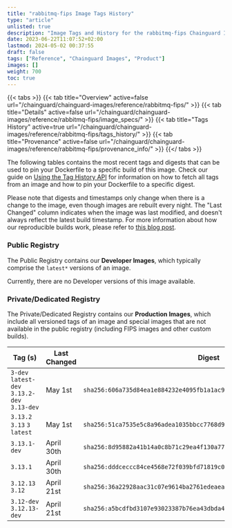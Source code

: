 ```yaml
---
title: "rabbitmq-fips Image Tags History"
type: "article"
unlisted: true
description: "Image Tags and History for the rabbitmq-fips Chainguard Image"
date: 2023-06-22T11:07:52+02:00
lastmod: 2024-05-02 00:37:55
draft: false
tags: ["Reference", "Chainguard Images", "Product"]
images: []
weight: 700
toc: true
---
```


{{< tabs >}}
{{< tab title="Overview" active=false url="/chainguard/chainguard-images/reference/rabbitmq-fips/" >}}
{{< tab title="Details" active=false url="/chainguard/chainguard-images/reference/rabbitmq-fips/image_specs/" >}}
{{< tab title="Tags History" active=true url="/chainguard/chainguard-images/reference/rabbitmq-fips/tags_history/" >}}
{{< tab title="Provenance" active=false url="/chainguard/chainguard-images/reference/rabbitmq-fips/provenance_info/" >}}
{{</ tabs >}}

The following tables contains the most recent tags and digests that can be used to pin your Dockerfile to a specific build of this image. Check our guide on [Using the Tag History API](/chainguard/chainguard-images/using-the-tag-history-api/) for information on how to fetch all tags from an image and how to pin your Dockerfile to a specific digest.

Please note that digests and timestamps only change when there is a change to the image, even though images are rebuilt every night. The "Last Changed" column indicates when the image was last modified, and doesn't always reflect the latest build timestamp. For more information about how our reproducible builds work, please refer to [this blog post](https://www.chainguard.dev/unchained/reproducing-chainguards-reproducible-image-builds).

### Public Registry
The Public Registry contains our **Developer Images**, which typically comprise the `latest*` versions of an image.

Currently, there are no Developer versions of this image available.

### Private/Dedicated Registry
The Private/Dedicated Registry contains our **Production Images**, which include all versioned tags of an image and special images that are not available in the public registry (including FIPS images and other custom builds).

| Tag (s)                                       | Last Changed | Digest                                                                    |
|-----------------------------------------------|--------------|---------------------------------------------------------------------------|
|  `3-dev` `latest-dev` `3.13.2-dev` `3.13-dev` | May 1st      | `sha256:606a735d84ea1e884232e4095fb1a1ac9a2d9ef7a31123238681c8105802b6d2` |
|  `3.13.2` `3.13` `3` `latest`                 | May 1st      | `sha256:51ca7535e5c8a96adea1035bbcc7768d94de1f3ec4fbf9d1ed8be0c529bd3d84` |
|  `3.13.1-dev`                                 | April 30th   | `sha256:8d95882a41b14a0c8b71c29ea4f130a77706960ab531a5a66a87ae888a0effa0` |
|  `3.13.1`                                     | April 30th   | `sha256:dddceccc84ce4568e72f039bfd71819c0927a13fc43268230468f30ab883aa0b` |
|  `3.12.13` `3.12`                             | April 21st   | `sha256:36a22928aac31c07e9614ba2761edeaea3af4bf34a887c2b4e42dc3ed50e9716` |
|  `3.12-dev` `3.12.13-dev`                     | April 21st   | `sha256:a5bcdfbd3107e93023387b76ea43dbda4f7eb3e55dcd0edbba2a500ec96857bd` |

